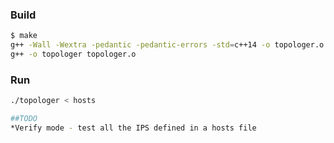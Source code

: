 ### Build
```bash
$ make
g++ -Wall -Wextra -pedantic -pedantic-errors -std=c++14 -o topologer.o -c topologer.cpp
g++ -o topologer topologer.o
```

### Run
```bash
./topologer < hosts 

##TODO
*Verify mode - test all the IPS defined in a hosts file
```
